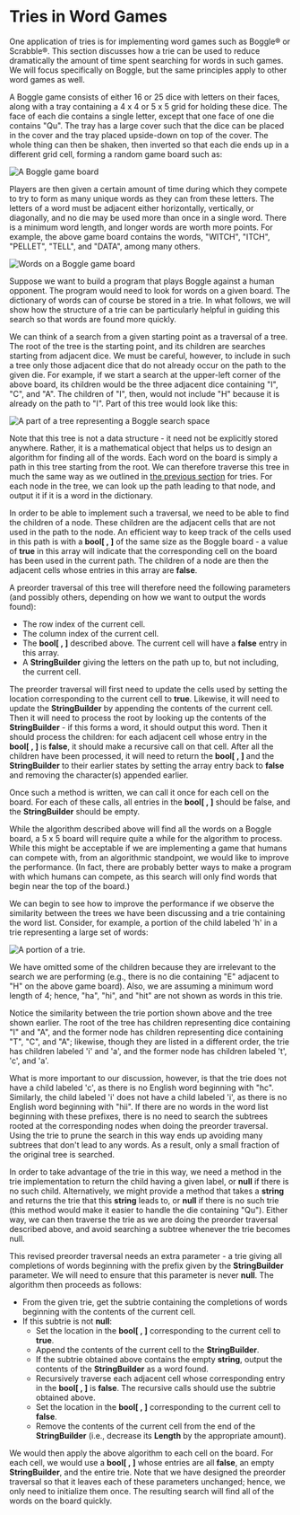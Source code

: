 # Tries in Word Games

One application of tries is for implementing word games such as
Boggle® or Scrabble®. This section discusses how a trie can be
used to reduce dramatically the amount of time spent searching for words
in such games. We will focus specifically on Boggle, but the same
principles apply to other word games as well.

A Boggle game consists of either 16 or 25 dice with letters on their
faces, along with a tray containing a 4 x 4 or 5 x 5 grid
for holding these dice. The face of each die contains a single letter,
except that one face of one die contains "Qu". The tray has a large
cover such that the dice can be placed in the cover and the tray placed
upside-down on top of the cover. The whole thing can then be shaken,
then inverted so that each die ends up in a different grid cell, forming
a random game board such as:

![A Boggle game board](boggle.jpg)

Players are then given a certain amount of time during which they
compete to try to form as many unique words as they can from these
letters. The letters of a word must be adjacent either horizontally,
vertically, or diagonally, and no die may be used more than once in a
single word. There is a minimum word length, and longer words are worth
more points. For example, the above game board contains the words,
"WITCH", "ITCH", "PELLET", "TELL", and "DATA", among many others.

![Words on a Boggle game board](boggle2.jpg)

Suppose we want to build a program that plays Boggle against a human
opponent. The program would need to look for words on a given board. The
dictionary of words can of course be stored in a trie. In what follows,
we will show how the structure of a trie can be particularly helpful in
guiding this search so that words are found more quickly.

We can think of a search from a given starting point as a traversal of a
tree. The root of the tree is the starting point, and its children are
searches starting from adjacent dice. We must be careful, however, to
include in such a tree only those adjacent dice that do not already
occur on the path to the given die. For example, if we start a search at
the upper-left corner of the above board, its children would be the
three adjacent dice containing "I", "C", and "A". The children of "I",
then, would not include "H" because it is already on the path to "I".
Part of this tree would look like this:

![A part of a tree representing a Boggle search space](boggle-tree.jpg)

Note that this tree is not a data structure - it need not be explicitly
stored anywhere. Rather, it is a mathematical object that helps us to
design an algorithm for finding all of the words. Each word on the board
is simply a path in this tree starting from the root. We can therefore
traverse this tree in much the same way as we outlined in [the previous
section](/~rhowell/DataStructures/redirect/traversing-tries) for tries.
For each node in the tree, we can look up the path leading to that node,
and output it if it is a word in the dictionary.

In order to be able to implement such a traversal, we need to be able to
find the children of a node. These children are the adjacent cells that
are not used in the path to the node. An efficient way to keep track of
the cells used in this path is with a **bool\[ , \]** of the same
size as the Boggle board - a value of **true** in this array will
indicate that the corresponding cell on the board has been used in the
current path. The children of a node are then the adjacent cells whose
entries in this array are **false**.

A preorder traversal of this tree will therefore need the following
parameters (and possibly others, depending on how we want to output the
words found):

  - The row index of the current cell.
  - The column index of the current cell.
  - The **bool\[ , \]** described above. The current cell will
    have a **false** entry in this array.
  - A **StringBuilder** giving the letters on the path up to, but not
    including, the current cell.

The preorder traversal will first need to update the cells used by
setting the location corresponding to the current cell to **true**.
Likewise, it will need to update the **StringBuilder** by appending the
contents of the current cell. Then it will need to process the root by
looking up the contents of the **StringBuilder** - if this forms a word,
it should output this word. Then it should process the children: for
each adjacent cell whose entry in the **bool\[ , \]** is
**false**, it should make a recursive call on that cell. After all the
children have been processed, it will need to return the
**bool\[ , \]** and the **StringBuilder** to their
earlier states by setting the array entry back to **false** and removing
the character(s) appended earlier.

Once such a method is written, we can call it once for each cell on the
board. For each of these calls, all entries in the **bool\[ , \]**
should be false, and the **StringBuilder** should be empty.

While the algorithm described above will find all the words on a Boggle
board, a 5 x 5 board will require quite a while for the algorithm
to process. While this might be acceptable if we are implementing a game
that humans can compete with, from an algorithmic standpoint, we would
like to improve the performance. (In fact, there are probably better
ways to make a program with which humans can compete, as this search
will only find words that begin near the top of the board.)

We can begin to see how to improve the performance if we observe the
similarity between the trees we have been discussing and a trie
containing the word list. Consider, for example, a portion of the child
labeled 'h' in a trie representing a large set of words:

![A portion of a trie.](trie-portion.jpg)

We have omitted some of the children because they are irrelevant to the
search we are performing (e.g., there is no die containing "E" adjacent
to "H" on the above game board). Also, we are assuming a minimum word
length of 4; hence, "ha", "hi", and "hit" are not shown as words in this
trie.

Notice the similarity between the trie portion shown above and the tree
shown earlier. The root of the tree has children representing dice
containing "I" and "A", and the former node has children representing
dice containing "T", "C", and "A"; likewise, though they are listed in a
different order, the trie has children labeled 'i' and 'a', and the
former node has children labeled 't', 'c', and 'a'.

What is more important to our discussion, however, is that the trie does
not have a child labeled 'c', as there is no English word beginning with
"hc". Similarly, the child labeled 'i' does not have a child labeled
'i', as there is no English word beginning with "hii". If there are no
words in the word list beginning with these prefixes, there is no need
to search the subtrees rooted at the corresponding nodes when doing the
preorder traversal. Using the trie to prune the search in this way ends
up avoiding many subtrees that don't lead to any words. As a result,
only a small fraction of the original tree is searched.

In order to take advantage of the trie in this way, we need a method in
the trie implementation to return the child having a given label, or
**null** if there is no such child. Alternatively, we might provide a
method that takes a **string** and returns the trie that this **string**
leads to, or **null** if there is no such trie (this method would make
it easier to handle the die containing "Qu"). Either way, we can then
traverse the trie as we are doing the preorder traversal described
above, and avoid searching a subtree whenever the trie becomes null.

This revised preorder traversal needs an extra parameter - a trie giving
all completions of words beginning with the prefix given by the
**StringBuilder** parameter. We will need to ensure that this parameter
is never **null**. The algorithm then proceeds as follows:

  - From the given trie, get the subtrie containing the completions of
    words beginning with the contents of the current cell.
  - If this subtrie is not **null**:
      - Set the location in the **bool\[ , \]** corresponding to
        the current cell to **true**.
      - Append the contents of the current cell to the
        **StringBuilder**.
      - If the subtrie obtained above contains the empty **string**,
        output the contents of the **StringBuilder** as a word found.
      - Recursively traverse each adjacent cell whose corresponding
        entry in the **bool\[ , \]** is **false**. The recursive
        calls should use the subtrie obtained above.
      - Set the location in the **bool\[ , \]** corresponding to
        the current cell to **false**.
      - Remove the contents of the current cell from the end of the
        **StringBuilder** (i.e., decrease its **Length** by the
        appropriate amount).

We would then apply the above algorithm to each cell on the board. For
each cell, we would use a **bool\[ , \]** whose entries are all
**false**, an empty **StringBuilder**, and the entire trie. Note that we
have designed the preorder traversal so that it leaves each of these
parameters unchanged; hence, we only need to initialize them once. The
resulting search will find all of the words on the board quickly.
